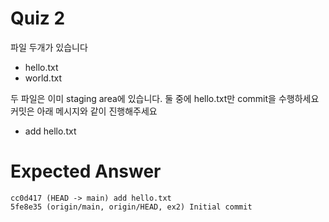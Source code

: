 # Quiz 2

파일 두개가 있습니다

 - hello.txt
 - world.txt

두 파일은 이미 staging area에 있습니다. 둘 중에 hello.txt만 commit을 수행하세요
커밋은 아래 메시지와 같이 진행해주세요

 - add hello.txt

# Expected Answer

```
cc0d417 (HEAD -> main) add hello.txt
5fe8e35 (origin/main, origin/HEAD, ex2) Initial commit
```
